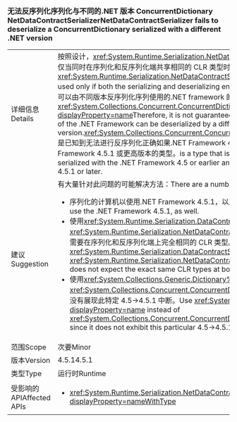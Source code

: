 ### <a name="netdatacontractserializer-fails-to-deserialize-a-concurrentdictionary-serialized-with-a-different-net-version"></a><span data-ttu-id="3bc41-101">无法反序列化序列化与不同的.NET 版本 ConcurrentDictionary NetDataContractSerializer</span><span class="sxs-lookup"><span data-stu-id="3bc41-101">NetDataContractSerializer fails to deserialize a ConcurrentDictionary serialized with a different .NET version</span></span>

|   |   |
|---|---|
|<span data-ttu-id="3bc41-102">详细信息</span><span class="sxs-lookup"><span data-stu-id="3bc41-102">Details</span></span>|<span data-ttu-id="3bc41-103">按照设计，<xref:System.Runtime.Serialization.NetDataContractSerializer?displayProperty=name>仅当同时在序列化和反序列化端共享相同的 CLR 类型时，才可以使用。</span><span class="sxs-lookup"><span data-stu-id="3bc41-103">By design, the <xref:System.Runtime.Serialization.NetDataContractSerializer?displayProperty=name> can be used only if both the serializing and deserializing ends share the same CLR types.</span></span> <span data-ttu-id="3bc41-104">因此，不保证可以由不同版本反序列化序列使用的.NET framework 的某一版本的对象。<xref:System.Collections.Concurrent.ConcurrentDictionary%602?displayProperty=name></span><span class="sxs-lookup"><span data-stu-id="3bc41-104">Therefore, it is not guaranteed that an object serialized with one version of the .NET Framework can be deserialized by a different version.<xref:System.Collections.Concurrent.ConcurrentDictionary%602?displayProperty=name></span></span> <span data-ttu-id="3bc41-105">是已知到无法进行反序列化正确如果.NET Framework 4.5 或更早版本序列化和反序列化使用.NET Framework 4.5.1 或更高版本的类型。</span><span class="sxs-lookup"><span data-stu-id="3bc41-105">is a type that is known to not to deserialize correctly if serialized with the .NET Framework 4.5 or earlier and deserialized with the .NET Framework 4.5.1 or later.</span></span>|
|<span data-ttu-id="3bc41-106">建议</span><span class="sxs-lookup"><span data-stu-id="3bc41-106">Suggestion</span></span>|<span data-ttu-id="3bc41-107">有大量针对此问题的可能解决方法：</span><span class="sxs-lookup"><span data-stu-id="3bc41-107">There are a number of possible work-arounds for this issue:</span></span><ul><li><span data-ttu-id="3bc41-108">序列化的计算机以使用.NET Framework 4.5.1，以及升级。</span><span class="sxs-lookup"><span data-stu-id="3bc41-108">Upgrade the serializing computer to use the .NET Framework 4.5.1, as well.</span></span></li><li><span data-ttu-id="3bc41-109">使用<xref:System.Runtime.Serialization.DataContractSerializer?displayProperty=name>而不是<xref:System.Runtime.Serialization.NetDataContractSerializer?displayProperty=name>如这不需要在序列化和反序列化端上完全相同的 CLR 类型。</span><span class="sxs-lookup"><span data-stu-id="3bc41-109">Use <xref:System.Runtime.Serialization.DataContractSerializer?displayProperty=name> instead of <xref:System.Runtime.Serialization.NetDataContractSerializer?displayProperty=name> as this does not expect the exact same CLR types at both serializing and deserializing ends.</span></span></li><li><span data-ttu-id="3bc41-110">使用<xref:System.Collections.Generic.Dictionary%602?displayProperty=name>而不是<xref:System.Collections.Concurrent.ConcurrentDictionary%602?displayProperty=name>由于没有展现此特定 4.5-&gt;4.5.1 中断。</span><span class="sxs-lookup"><span data-stu-id="3bc41-110">Use <xref:System.Collections.Generic.Dictionary%602?displayProperty=name> instead of <xref:System.Collections.Concurrent.ConcurrentDictionary%602?displayProperty=name> since it does not exhibit this particular 4.5-&gt;4.5.1 break.</span></span></li></ul>|
|<span data-ttu-id="3bc41-111">范围</span><span class="sxs-lookup"><span data-stu-id="3bc41-111">Scope</span></span>|<span data-ttu-id="3bc41-112">次要</span><span class="sxs-lookup"><span data-stu-id="3bc41-112">Minor</span></span>|
|<span data-ttu-id="3bc41-113">版本</span><span class="sxs-lookup"><span data-stu-id="3bc41-113">Version</span></span>|<span data-ttu-id="3bc41-114">4.5.1</span><span class="sxs-lookup"><span data-stu-id="3bc41-114">4.5.1</span></span>|
|<span data-ttu-id="3bc41-115">类型</span><span class="sxs-lookup"><span data-stu-id="3bc41-115">Type</span></span>|<span data-ttu-id="3bc41-116">运行时</span><span class="sxs-lookup"><span data-stu-id="3bc41-116">Runtime</span></span>|
|<span data-ttu-id="3bc41-117">受影响的 API</span><span class="sxs-lookup"><span data-stu-id="3bc41-117">Affected APIs</span></span>|<ul><li><xref:System.Runtime.Serialization.NetDataContractSerializer.Deserialize(System.IO.Stream)?displayProperty=nameWithType></li></ul>|

